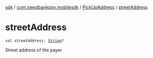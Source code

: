 [sdk](../../index.md) / [com.swedbankpay.mobilesdk](../index.md) / [PickUpAddress](index.md) / [streetAddress](./street-address.md)

# streetAddress

`val streetAddress: `[`String`](https://kotlinlang.org/api/latest/jvm/stdlib/kotlin/-string/index.html)`?`

Street address of the payer

